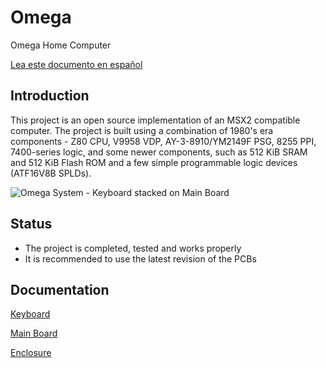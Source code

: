 # Omega
Omega Home Computer

[Lea este documento en español](README_es.md)

## Introduction
This project is an open source implementation of an MSX2 compatible computer. The project is built using a combination of 1980's era components - Z80 CPU, V9958 VDP, AY-3-8910/YM2149F PSG, 8255 PPI, 7400-series logic, and some newer components, such as 512 KiB SRAM and 512 KiB Flash ROM and a few simple programmable logic devices (ATF16V8B SPLDs).

![Omega System - Keyboard stacked on Main Board](Mainboard/images/Omega-Mainboard-1.1-Stacked.jpg)

## Status
* The project is completed, tested and works properly
* It is recommended to use the latest revision of the PCBs

## Documentation

[Keyboard](Keyboard.md)

[Main Board](Mainboard.md)

[Enclosure](Enclosure.md)
